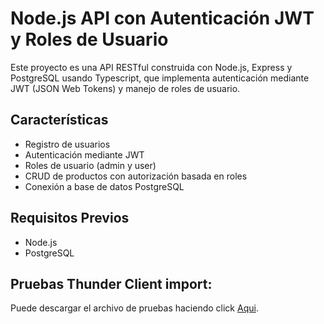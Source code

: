 # Node.js API con Autenticación JWT y Roles de Usuario 

Este proyecto es una API RESTful construida con Node.js, Express y PostgreSQL usando Typescript, que implementa autenticación mediante JWT (JSON Web Tokens) y manejo de roles de usuario.

## Características

- Registro de usuarios
- Autenticación mediante JWT
- Roles de usuario (admin y user)
- CRUD de productos con autorización basada en roles
- Conexión a base de datos PostgreSQL

## Requisitos Previos

- Node.js 
- PostgreSQL

## Pruebas Thunder Client import:

Puede descargar el archivo de pruebas haciendo click [Aqui](thunder-collection_node-product-JWT-ts.json).

